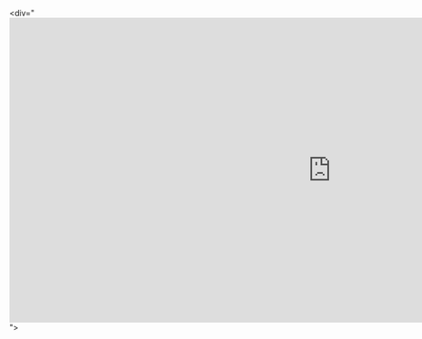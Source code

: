 <div="<iframe width="1140" height="541.25" src="https://app.powerbi.com/reportEmbed?reportId=51ec4364-fa0a-4e26-bee6-8bd0aca07b9e&autoAuth=true&ctid=d4e104e3-ae7d-4371-a239-745aa8960cc9&config=eyJjbHVzdGVyVXJsIjoiaHR0cHM6Ly93YWJpLXVzLW5vcnRoLWNlbnRyYWwtcmVkaXJlY3QuYW5hbHlzaXMud2luZG93cy5uZXQvIn0%3D" frameborder="0" allowFullScreen="true"></iframe>">

